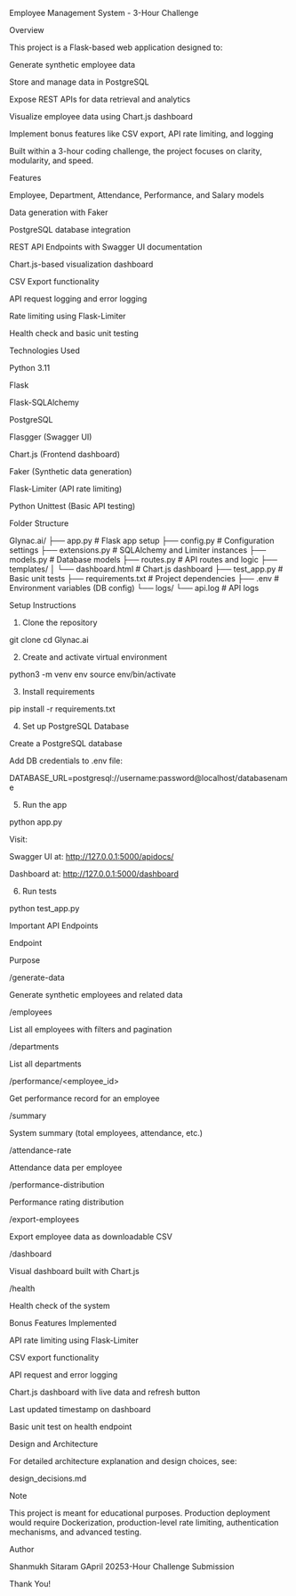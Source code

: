 Employee Management System - 3-Hour Challenge

Overview

This project is a Flask-based web application designed to:

Generate synthetic employee data

Store and manage data in PostgreSQL

Expose REST APIs for data retrieval and analytics

Visualize employee data using Chart.js dashboard

Implement bonus features like CSV export, API rate limiting, and logging

Built within a 3-hour coding challenge, the project focuses on clarity, modularity, and speed.

Features

Employee, Department, Attendance, Performance, and Salary models

Data generation with Faker

PostgreSQL database integration

REST API Endpoints with Swagger UI documentation

Chart.js-based visualization dashboard

CSV Export functionality

API request logging and error logging

Rate limiting using Flask-Limiter

Health check and basic unit testing

Technologies Used

Python 3.11

Flask

Flask-SQLAlchemy

PostgreSQL

Flasgger (Swagger UI)

Chart.js (Frontend dashboard)

Faker (Synthetic data generation)

Flask-Limiter (API rate limiting)

Python Unittest (Basic API testing)

Folder Structure

Glynac.ai/
├── app.py # Flask app setup
├── config.py # Configuration settings
├── extensions.py # SQLAlchemy and Limiter instances
├── models.py # Database models
├── routes.py # API routes and logic
├── templates/
│ └── dashboard.html # Chart.js dashboard
├── test_app.py # Basic unit tests
├── requirements.txt # Project dependencies
├── .env # Environment variables (DB config)
└── logs/
└── api.log # API logs

Setup Instructions

1. Clone the repository

git clone <your-repository-link>
cd Glynac.ai

2. Create and activate virtual environment

python3 -m venv env
source env/bin/activate

3. Install requirements

pip install -r requirements.txt

4. Set up PostgreSQL Database

Create a PostgreSQL database

Add DB credentials to .env file:

DATABASE_URL=postgresql://username:password@localhost/databasename

5. Run the app

python app.py

Visit:

Swagger UI at: http://127.0.0.1:5000/apidocs/

Dashboard at: http://127.0.0.1:5000/dashboard

6. Run tests

python test_app.py

Important API Endpoints

Endpoint

Purpose

/generate-data

Generate synthetic employees and related data

/employees

List all employees with filters and pagination

/departments

List all departments

/performance/<employee_id>

Get performance record for an employee

/summary

System summary (total employees, attendance, etc.)

/attendance-rate

Attendance data per employee

/performance-distribution

Performance rating distribution

/export-employees

Export employee data as downloadable CSV

/dashboard

Visual dashboard built with Chart.js

/health

Health check of the system

Bonus Features Implemented

API rate limiting using Flask-Limiter

CSV export functionality

API request and error logging

Chart.js dashboard with live data and refresh button

Last updated timestamp on dashboard

Basic unit test on health endpoint

Design and Architecture

For detailed architecture explanation and design choices, see:

design_decisions.md

Note

This project is meant for educational purposes. Production deployment would require Dockerization, production-level rate limiting, authentication mechanisms, and advanced testing.

Author

Shanmukh Sitaram GApril 20253-Hour Challenge Submission

Thank You!
